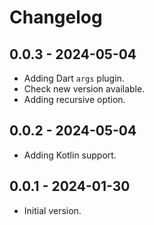 # Changelog

## 0.0.3 - 2024-05-04

- Adding Dart `args` plugin.
- Check new version available.
- Adding recursive option.

## 0.0.2 - 2024-05-04

- Adding Kotlin support.

## 0.0.1 - 2024-01-30

- Initial version.
